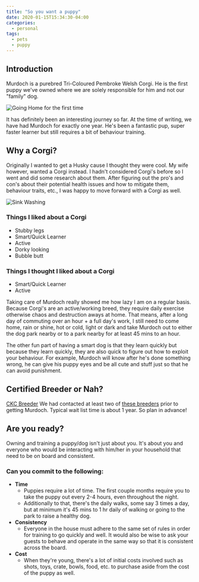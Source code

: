 ```yaml
---
title: "So you want a puppy"
date: 2020-01-15T15:34:30-04:00
categories:
  - personal
tags:
  - pets
  - puppy
---
```



## Introduction
Murdoch is a purebred Tri-Coloured Pembroke Welsh Corgi. He is the first puppy we've owned where we are solely responsible for him and not our "family" dog.

![Going Home for the first time](/blog/assets/images/2020-01-15-murdoch1.png)

It has definitely been an interesting journey so far. At the time of writing, we have had Murdoch for exactly one year. He's been a fantastic pup, super faster learner but still requires a bit of behaviour training.

## Why a Corgi?
Originally I wanted to get a Husky cause I thought they were cool. My wife however, wanted a Corgi instead. I hadn't considered Corgi's before so I went and did some research about them. After figuring out the pro's and con's about their potential health issues and how to mitigate them, behaviour traits, etc., I was happy to move forward with a Corgi as well.

![Sink Washing](/blog/assets/images/2020-01-15-murdoch2.png)

### Things I liked about a Corgi
- Stubby legs
- Smart/Quick Learner
- Active
- Dorky looking
- Bubble butt

### Things I thought I liked about a Corgi
- Smart/Quick Learner
- Active

Taking care of Murdoch really showed me how lazy I am on a regular basis. Because Corgi's are an active/working breed, they require daily exercise otherwise chaos and destruction aways at home. That means, after a long day of commuting over an hour + a full day's work, I still need to come home, rain or shine, hot or cold, light or dark and take Murdoch out to either the dog park nearby or to a park nearby for at least 45 mins to an hour.

The other fun part of having a smart dog is that they learn quickly but because they learn quickly, they are also quick to figure out how to exploit your behaviour. For example, Murdoch will know after he's done something wrong, he can give his puppy eyes and be all cute and stuff just so that he can avoid punishment.

## Certified Breeder or Nah?
[CKC Breeder][ckcbreeders]
We had contacted at least two of [these breeders][nationalclub] prior to getting Murdoch. Typical wait list time is about 1 year. So plan in advance!

## Are you ready?
Owning and training a puppy/dog isn't just about you. It's about you and everyone who would be interacting with him/her in your household that need to be on board and consistent.

### Can you commit to the following:
- **Time**
  - Puppies require a lot of time. The first couple months require you to take the puppy out every 2-4 hours, even throughout the night.
  - Additionally to that, there's the daily walks, some say 3 times a day, but at minimum it's 45 mins to 1 hr daily of walking or going to the park to raise a healthy dog.
- **Consistency**
  - Everyone in the house must adhere to the same set of rules in order for training to go quickly and well. It would also be wise to ask your guests to behave and operate in the same way so that it is consistent across the board.
- **Cost**
  - When they're young, there's a lot of initial costs involved such as shots, toys, crate, bowls, food, etc. to purchase aside from the cost of the puppy as well.


[instagram]: https://www.instagram.com/toasted_bao
[ckcbreeders]: https://www.ckc.ca/Choosing-a-Dog/PuppyList/Breed.aspx?breedname=Pembroke%20Welsh%20Corgi&breedcode=WCP
[nationalclub]: http://pembrokewelshcorgis.ca/getting-a-corgi/breeders/
